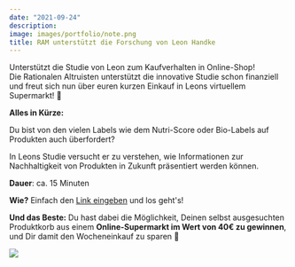 ```yaml
---
date: "2021-09-24"
description: 
image: images/portfolio/note.png
title: RAM unterstützt die Forschung von Leon Handke
---
```


Unterstützt die Studie von Leon zum Kaufverhalten in Online-Shop!<br>Die Rationalen Altruisten unterstützt die innovative Studie schon finanziell und freut sich nun über euren kurzen Einkauf in Leons virtuellem Supermarkt! 🛒 

**Alles in Kürze:**

Du bist von den vielen Labels wie dem Nutri-Score oder Bio-Labels auf Produkten auch überfordert?

In Leons Studie versucht er zu verstehen, wie Informationen zur Nachhaltigkeit von Produkten in Zukunft präsentiert werden können.

**Dauer**: ca. 15 Minuten

**Wie?** Einfach den [Link eingeben](https://www.soscisurvey.de/produktlabels/) und los geht's! 

**Und das Beste:** Du hast dabei die Möglichkeit, Deinen selbst ausgesuchten Produktkorb aus einem **Online-Supermarkt im Wert von 40€ zu gewinnen**, und Dir damit den Wocheneinkauf zu sparen 🥳

![](/images/portfolio/supermarket.png)
